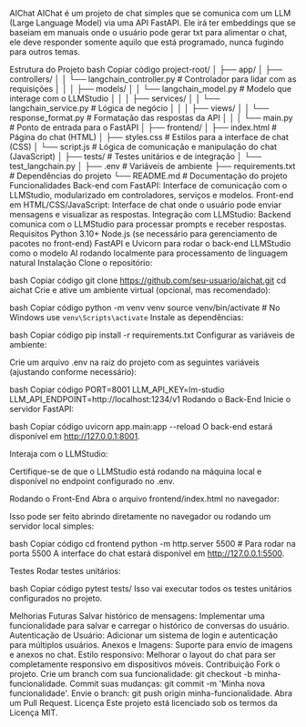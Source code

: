 AIChat
AIChat é um projeto de chat simples que se comunica com um LLM (Large Language Model) via uma API FastAPI. 
Ele irá ter embeddings que se baseiam em manuais onde o usuário pode gerar txt para alimentar o chat, ele deve responder somente aquilo que está programado, nunca fugindo para outros temas.

Estrutura do Projeto
bash
Copiar código
project-root/
│
├── app/
│   ├── controllers/
│   │   └── langchain_controller.py  # Controlador para lidar com as requisições
│   │
│   ├── models/
│   │   └── langchain_model.py       # Modelo que interage com o LLMStudio
│   │
│   ├── services/
│   │   └── langchain_service.py     # Lógica de negócio
│   │
│   ├── views/
│   │   └── response_format.py       # Formatação das respostas da API
│   │
│   └── main.py                      # Ponto de entrada para o FastAPI
│
├── frontend/
│   ├── index.html                   # Página do chat (HTML)
│   ├── styles.css                   # Estilos para a interface de chat (CSS)
│   └── script.js                    # Lógica de comunicação e manipulação do chat (JavaScript)
│
├── tests/                           # Testes unitários e de integração
│   └── test_langchain.py
│
├── .env                             # Variáveis de ambiente
├── requirements.txt                 # Dependências do projeto
└── README.md                        # Documentação do projeto
Funcionalidades
Back-end com FastAPI: Interface de comunicação com o LLMStudio, modularizado em controladores, serviços e modelos.
Front-end em HTML/CSS/JavaScript: Interface de chat onde o usuário pode enviar mensagens e visualizar as respostas.
Integração com LLMStudio: Backend comunica com o LLMStudio para processar prompts e receber respostas.
Requisitos
Python 3.10+
Node.js (se necessário para gerenciamento de pacotes no front-end)
FastAPI e Uvicorn para rodar o back-end
LLMStudio como o modelo AI rodando localmente para processamento de linguagem natural
Instalação
Clone o repositório:

bash
Copiar código
git clone https://github.com/seu-usuario/aichat.git
cd aichat
Crie e ative um ambiente virtual (opcional, mas recomendado):

bash
Copiar código
python -m venv venv
source venv/bin/activate  # No Windows use `venv\Scripts\activate`
Instale as dependências:

bash
Copiar código
pip install -r requirements.txt
Configurar as variáveis de ambiente:

Crie um arquivo .env na raiz do projeto com as seguintes variáveis (ajustando conforme necessário):

bash
Copiar código
PORT=8001
LLM_API_KEY=lm-studio
LLM_API_ENDPOINT=http://localhost:1234/v1
Rodando o Back-End
Inicie o servidor FastAPI:

bash
Copiar código
uvicorn app.main:app --reload
O back-end estará disponível em http://127.0.0.1:8001.

Interaja com o LLMStudio:

Certifique-se de que o LLMStudio está rodando na máquina local e disponível no endpoint configurado no .env.

Rodando o Front-End
Abra o arquivo frontend/index.html no navegador:

Isso pode ser feito abrindo diretamente no navegador ou rodando um servidor local simples:

bash
Copiar código
cd frontend
python -m http.server 5500  # Para rodar na porta 5500
A interface do chat estará disponível em http://127.0.0.1:5500.

Testes
Rodar testes unitários:

bash
Copiar código
pytest tests/
Isso vai executar todos os testes unitários configurados no projeto.

Melhorias Futuras
Salvar histórico de mensagens: Implementar uma funcionalidade para salvar e carregar o histórico de conversas do usuário.
Autenticação de Usuário: Adicionar um sistema de login e autenticação para múltiplos usuários.
Anexos e Imagens: Suporte para envio de imagens e anexos no chat.
Estilo responsivo: Melhorar o layout do chat para ser completamente responsivo em dispositivos móveis.
Contribuição
Fork o projeto.
Crie um branch com sua funcionalidade: git checkout -b minha-funcionalidade.
Commit suas mudanças: git commit -m 'Minha nova funcionalidade'.
Envie o branch: git push origin minha-funcionalidade.
Abra um Pull Request.
Licença
Este projeto está licenciado sob os termos da Licença MIT.
